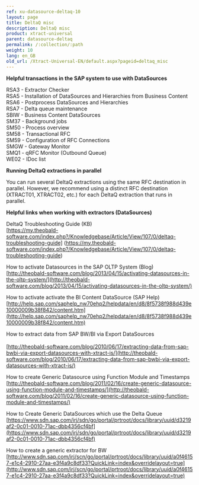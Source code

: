 ```yaml
---
ref: xu-datasource-deltaq-10
layout: page
title: DeltaQ misc
description: DeltaQ misc
product: xtract-universal
parent: datasource-deltaq
permalink: /:collection/:path
weight: 10
lang: en_GB
old_url: /Xtract-Universal-EN/default.aspx?pageid=deltaq_misc
---
```


**Helpful transactions in the SAP system to use with DataSources**

RSA3 - Extractor Checker <br>
RSA5 - Installation of DataSources and Hierarchies from Business Content <br>
RSA6 - Postprocess DataSources and Hierarchies<br>
RSA7 - Delta queue maintenance<br>
SBIW - Business Content DataSources<br>
SM37 - Background jobs<br>
SM50 - Process overview <br>
SM58 - Transactional RFC<br>
SM59 - Configuration of RFC Connections <br>
SMGW - Gateway Monitor<br>
SMQ1 - qRFC Monitor (Outbound Queue)<br>
WE02 - IDoc list<br>

**Running DeltaQ extractions in parallel**

You can run several DeltaQ extractions using the same RFC destination in parallel.
However, we recommend using a distinct RFC destination (XTRACT01, XTRACT02, etc.) for each DeltaQ extraction that runs in parallel.


**Helpful links when working with extractors (DataSources)**

DeltaQ Troubleshooting Guide (KB)<br>
[https://my.theobald-software.com/index.php?/Knowledgebase/Article/View/107/0/deltaq-troubleshooting-guide] (https://my.theobald-software.com/index.php?/Knowledgebase/Article/View/107/0/deltaq-troubleshooting-guide)

How to activate Datasources in the SAP OLTP System (Blog)<br>
[http://theobald-software.com/blog/2013/04/15/activating-datasources-in-the-oltp-system/](http://theobald-software.com/blog/2013/04/15/activating-datasources-in-the-oltp-system/)

How to activate activate the BI Content DataSource (SAP Help)<br>
[http://help.sap.com/saphelp_nw70ehp2/helpdata/en/d8/8f5738f988d439e10000009b38f842/content.htm](http://help.sap.com/saphelp_nw70ehp2/helpdata/en/d8/8f5738f988d439e10000009b38f842/content.htm) 

How to extract data from SAP BW/BI via Export DataSources<br>  
[http://theobald-software.com/blog/2010/06/17/extracting-data-from-sap-bwbi-via-export-datasources-with-xtract-is/](http://theobald-software.com/blog/2010/06/17/extracting-data-from-sap-bwbi-via-export-datasources-with-xtract-is/)

How to create Generic Datasource using Function Module and Timestamps<br>
[http://theobald-software.com/blog/2011/02/16/create-generic-datasource-using-function-module-and-timestamps/](http://theobald-software.com/blog/2011/02/16/create-generic-datasource-using-function-module-and-timestamps/) 

How to Create Generic DataSources which use the Delta Queue<br>
[https://www.sdn.sap.com/irj/sdn/go/portal/prtroot/docs/library/uuid/d3219af2-0c01-0010-71ac-dbb4356cf4bf](https://www.sdn.sap.com/irj/sdn/go/portal/prtroot/docs/library/uuid/d3219af2-0c01-0010-71ac-dbb4356cf4bf)

How to create a generic extractor for BW <br>
[http://www.sdn.sap.com/irj/scn/go/portal/prtroot/docs/library/uuid/a0f46157-e1c4-2910-27aa-e3f4a9c8df33?QuickLink=index&overridelayout=true](http://www.sdn.sap.com/irj/scn/go/portal/prtroot/docs/library/uuid/a0f46157-e1c4-2910-27aa-e3f4a9c8df33?QuickLink=index&overridelayout=true)
